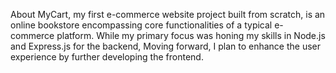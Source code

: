 About MyCart, my first e-commerce website project built from scratch, is an online bookstore encompassing core functionalities of a typical e-commerce platform. While my primary focus was honing my skills in Node.js and Express.js for the backend, Moving forward, I plan to enhance the user experience by further developing the frontend.
